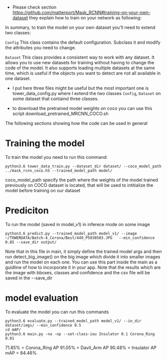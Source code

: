 * Please check section  https://github.com/matterport/Mask_RCNN#training-on-your-own-dataset
they explain how to train on your network as following:

In summary, to train the model on your own dataset you'll need to extend two classes:

```Config``` This class contains the default configuration. Subclass it and modify the attributes you need to change.

```Dataset``` This class provides a consistent way to work with any dataset. It allows you to use new datasets for training without having to change the code of the model. It also supports loading multiple datasets at the same time, which is useful if the objects you want to detect are not all available in one dataset.

* I put here three files might be useful but the most important one is tower_data_config.py where I extend the two classes ```Config```, ```Dataset``` on some dataset that containd three classes.

* to download the pretrained model weights on coco you can use this script download_pretrained_MRCNN_COCO.sh

The following sections showing how the code can be used in general


# Training the model
To train the model you need to run this command:
```    
python3.6 tower_data_train.py --dataset_dir dataset/ --coco_model_path ../mask_rcnn_coco.h5 --trained_model_path model/     
```    
coco_model_path specify the path where the weights of the model trained previously on COCO dataset is located, that will be used
to intitialize the model before training on our dataset

# Prediciton
To run the  model (saved in model_v1) in inferece mode on some image 
```    
python3.6 predict.py --trained_model_path model_v1/ --image ~/TOWERDATA/Batch-4_Corona/Best/449_P5030503.JPG   --min_confidence 0.85 --save_dir output/
```    
Note that in this file in main, it simply define the trained model args and then run detect_big_image() on the big image which divide it into smaller images and run the model on each one. You can use this part inside the main as a guidline of how to incorporate it in your app. Note that the results which are the image  with bboxes, classes and confidence and the csv file will be saved in the --save_dir

# model evaluation
To evaluate the model you can run this commands
```    
python3.6 evaluate.py --trained_model_path model_v1/ --in_dir dataset/imgs/ --min_confidence 0.5
cd mAP/
python3.6 main.py -na -np --set-class-iou Insulator 0.1 Corona_Ring 0.01
```    
71.85% = Corona_Ring AP 
91.05% = Davit_Arm AP 
90.48% = Insulator AP
mAP = 84.46%

